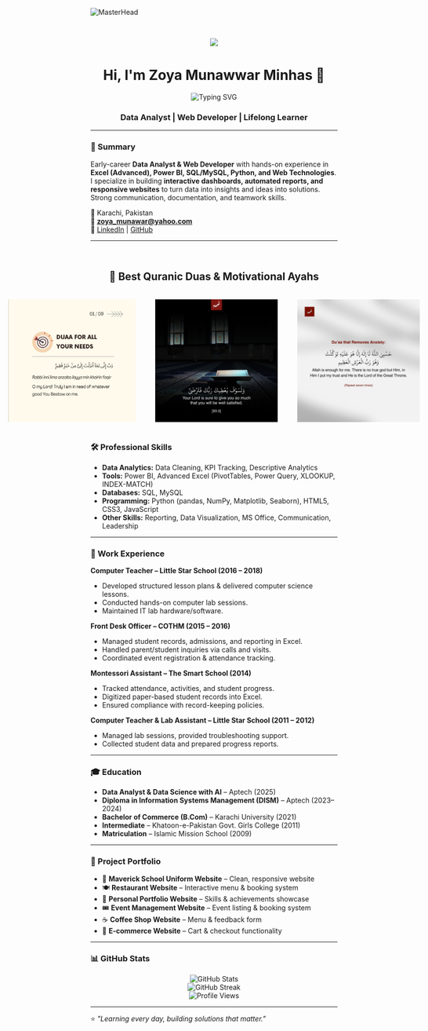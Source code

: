 ![MasterHead](https://github.com/zoyamunawar/ZoyaMunawarAhmed/blob/main/images/banner.jpg)
<!-- Profile Banner -->
<br clear="both">
<p align="center">
   <img src="https://visitor-badge.laobi.icu/badge?page_id=zoyamunawar.ZoyaMunawarAhmed&"  />
</p>

<h1 align="center">Hi, I'm Zoya Munawwar Minhas 👋</h1>
<p align="center">
  <img src="https://readme-typing-svg.herokuapp.com?font=Fira+Code&size=22&pause=1000&color=F78D1E&center=true&vCenter=true&width=500&lines=Data+Analyst;Web+Developer;Lifelong+Learner" alt="Typing SVG" />
</p>


<h3 align="center">Data Analyst | Web Developer | Lifelong Learner</h3>

---

### 🚀 Summary
Early-career **Data Analyst & Web Developer** with hands-on experience in **Excel (Advanced), Power BI, SQL/MySQL, Python, and Web Technologies**.  
I specialize in building **interactive dashboards, automated reports, and responsive websites** to turn data into insights and ideas into solutions.  
Strong communication, documentation, and teamwork skills.

📍 Karachi, Pakistan  
📧 **zoya_munawar@yahoo.com**  
🔗 [LinkedIn](https://www.linkedin.com/in/zoya-munawwar1122) | [GitHub](https://github.com/zoyamunawer)  

---
<br clear="both">

<h2 align="center">📖 Best Quranic Duas & Motivational Ayahs</h2>



<br clear="both">

<div align="center" style="display: flex; justify-content: center; align-items: center;">
  <img height="250" src="https://github.com/SyedMuhammadArsalanShah/SyedMuhammadArsalanShah/blob/master/images/i2.jpg" alt="Dua Image 1" style="margin: 0 20px;" />
  <img height="250" src="https://github.com/SyedMuhammadArsalanShah/SyedMuhammadArsalanShah/blob/master/images/i1.jpg" alt="Dua Image 2" style="margin: 0 20px;" />
  <img height="250" src="https://github.com/SyedMuhammadArsalanShah/SyedMuhammadArsalanShah/blob/master/images/i3.jpg" alt="Dua Image 3" style="margin: 0 20px;" />
</div>

<br clear="both">



### 🛠 Professional Skills
- **Data Analytics:** Data Cleaning, KPI Tracking, Descriptive Analytics  
- **Tools:** Power BI, Advanced Excel (PivotTables, Power Query, XLOOKUP, INDEX-MATCH)  
- **Databases:** SQL, MySQL  
- **Programming:** Python (pandas, NumPy, Matplotlib, Seaborn), HTML5, CSS3, JavaScript  
- **Other Skills:** Reporting, Data Visualization, MS Office, Communication, Leadership  

---

### 💼 Work Experience

**Computer Teacher – Little Star School (2016 – 2018)**  
- Developed structured lesson plans & delivered computer science lessons.  
- Conducted hands-on computer lab sessions.  
- Maintained IT lab hardware/software.  

**Front Desk Officer – COTHM (2015 – 2016)**  
- Managed student records, admissions, and reporting in Excel.  
- Handled parent/student inquiries via calls and visits.  
- Coordinated event registration & attendance tracking.  

**Montessori Assistant – The Smart School (2014)**  
- Tracked attendance, activities, and student progress.  
- Digitized paper-based student records into Excel.  
- Ensured compliance with record-keeping policies.  

**Computer Teacher & Lab Assistant – Little Star School (2011 – 2012)**  
- Managed lab sessions, provided troubleshooting support.  
- Collected student data and prepared progress reports.  

---

### 🎓 Education
- **Data Analyst & Data Science with AI** – Aptech (2025)  
- **Diploma in Information Systems Management (DISM)** – Aptech (2023–2024)  
- **Bachelor of Commerce (B.Com)** – Karachi University (2021)  
- **Intermediate** – Khatoon-e-Pakistan Govt. Girls College (2011)  
- **Matriculation** – Islamic Mission School (2009)  

---

### 📂 Project Portfolio
- 🏫 **Maverick School Uniform Website** – Clean, responsive website  
- 🍽️ **Restaurant Website** – Interactive menu & booking system  
- 💼 **Personal Portfolio Website** – Skills & achievements showcase  
- 🎟️ **Event Management Website** – Event listing & booking system  
- ☕ **Coffee Shop Website** – Menu & feedback form  
- 🛒 **E-commerce Website** – Cart & checkout functionality  

---

### 📊 GitHub Stats
<p align="center">
  <img src="https://github-readme-stats.vercel.app/api?username=zoyamunawer&show_icons=true&theme=tokyonight" alt="GitHub Stats"/>
  <br>
  <img src="https://github-readme-streak-stats.herokuapp.com/?user=zoyamunawer&theme=tokyonight" alt="GitHub Streak"/>
  <br>
  <img src="https://komarev.com/ghpvc/?username=zoyamunawer&label=Profile+Views&color=orange&style=flat-square" alt="Profile Views"/>
</p>

---

⭐ *"Learning every day, building solutions that matter."*
